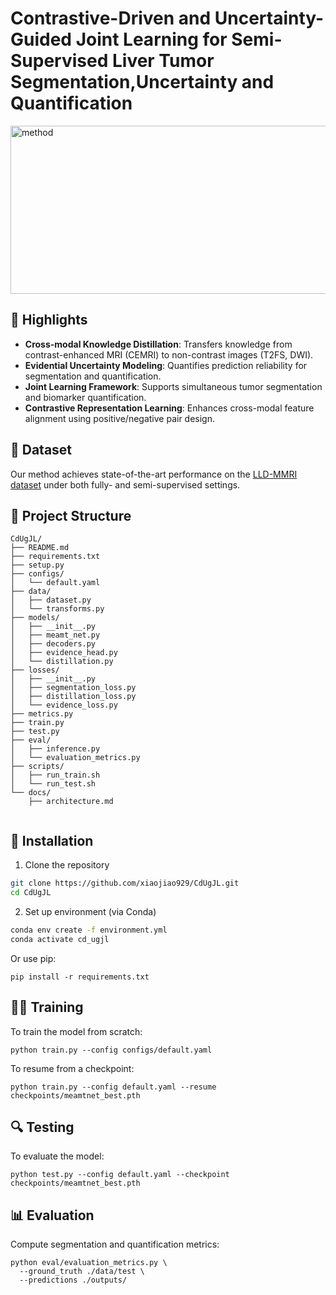 
# Contrastive-Driven and Uncertainty-Guided Joint Learning for Semi-Supervised Liver Tumor Segmentation,Uncertainty and Quantification
<img width="654" height="269" alt="method" src="https://github.com/user-attachments/assets/cf8f853e-06d7-4143-a3be-16d23995400d" />

## 🚀 Highlights

- **Cross-modal Knowledge Distillation**: Transfers knowledge from contrast-enhanced MRI (CEMRI) to non-contrast images (T2FS, DWI).
- **Evidential Uncertainty Modeling**: Quantifies prediction reliability for segmentation and quantification.
- **Joint Learning Framework**: Supports simultaneous tumor segmentation and biomarker quantification.
- **Contrastive Representation Learning**: Enhances cross-modal feature alignment using positive/negative pair design.

## 🔗 Dataset
Our method achieves state-of-the-art performance on the [LLD-MMRI dataset](https://github.com/LMMMEng/LLD-MMRI-Dataset) under both fully- and semi-supervised settings.


## 📁 Project Structure
```
CdUgJL/
├── README.md  
├── requirements.txt  
├── setup.py  
├── configs/
│   └── default.yaml  
├── data/
│   ├── dataset.py  
│   └── transforms.py  
├── models/
│   ├── __init__.py  
│   ├── meamt_net.py  
│   ├── decoders.py  
│   ├── evidence_head.py  
│   └── distillation.py  
├── losses/
│   ├── __init__.py  
│   ├── segmentation_loss.py  
│   ├── distillation_loss.py  
│   └── evidence_loss.py  
├── metrics.py 
├── train.py  
├── test.py  
├── eval/
│   ├── inference.py  
│   └── evaluation_metrics.py  
├── scripts/
│   ├── run_train.sh  
│   └── run_test.sh  
└── docs/
    ├── architecture.md  
  
```

## 🔧 Installation

1. Clone the repository
```bash
git clone https://github.com/xiaojiao929/CdUgJL.git
cd CdUgJL
```

 2. Set up environment (via Conda)
```bash
conda env create -f environment.yml
conda activate cd_ugjl
```
Or use pip:
```
pip install -r requirements.txt
```

## 🏋️‍♂️ Training
To train the model from scratch:
```
python train.py --config configs/default.yaml
```

To resume from a checkpoint:
```
python train.py --config default.yaml --resume checkpoints/meamtnet_best.pth
```
## 🔍 Testing

To evaluate the model:
```
python test.py --config default.yaml --checkpoint checkpoints/meamtnet_best.pth
```

## 📊 Evaluation

Compute segmentation and quantification metrics:
```
python eval/evaluation_metrics.py \
  --ground_truth ./data/test \
  --predictions ./outputs/
```




